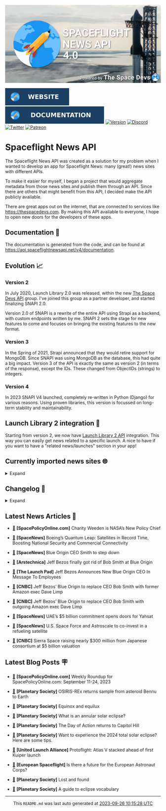 ![Cover](https://raw.githubusercontent.com/TheSpaceDevs/spaceflightnewsapi/main/.github/profile/assets/snapi_poster.png)

[![Website](https://raw.githubusercontent.com/TheSpaceDevs/spaceflightnewsapi/main/.github/profile/assets/badge_snapi_website.svg)](https://spaceflightnewsapi.net/)
[![Documentation](https://raw.githubusercontent.com/TheSpaceDevs/spaceflightnewsapi/main/.github/profile/assets/badge_snapi_doc.svg)](https://api.spaceflightnewsapi.net/v4/docs)
[![Version](https://img.shields.io/github/v/release/TheSpaceDevs/spaceflightnewsapi?style=for-the-badge)](https://github.com/TheSpaceDevs/spaceflightnewsapi/releases/tag/v4.0.4)
[![Discord](https://img.shields.io/badge/Discord-%237289DA.svg?style=for-the-badge&logo=discord&logoColor=white)](https://discord.gg/p7ntkNA)
[![Twitter](https://img.shields.io/badge/Twitter-%231DA1F2.svg?style=for-the-badge&logo=Twitter&logoColor=white)](https://twitter.com/the_snapi)
[![Patreon](https://img.shields.io/badge/Patreon-F96854?style=for-the-badge&logo=patreon&logoColor=white)](https://www.patreon.com/TheSpaceDevs)

# Spaceflight News API

The Spaceflight News API was created as a solution for my problem when I wanted to develop an app for Spaceflight News: many (great!) news sites with different APIs.

To make it easier for myself, I began a project that would aggregate metadata from those news sites and publish them through an API. Since there are others that might benefit from this API, I decided make the API publicly available.

There are great apps out on the internet, that are connected to services like <https://thespacedevs.com>. By making this API available to everyone, I hope to open new doors for the developers of these apps.

## Documentation 📖

The documentation is generated from the code, and can be found at <https://api.spaceflightnewsapi.net/v4/documentation>.

## Evolution 📈

### Version 2

In July 2020, Launch Library 2.0 was released, within the new <a href="https://thespacedevs.com">The Space Devs API</a> group. I've joined this group as a partner developer, and started finalizing SNAPI 2.0.

Version 2.0 of SNAPI is a rewrite of the entire API using Strapi as a backend, with custom endpoints written by me.
SNAPI 2 sets the stage for new features to come and focuses on bringing the existing features to the new format.

### Version 3

In the Spring of 2021, Strapi announced that they would retire support for MongoDB. Since SNAPI was using MongoDB as the database, this had quite a big impact.
Version 3 of the API is exactly the same as version 2 (in terms of the response), except the IDs. These changed from ObjectIDs (strings) to integers.

### Version 4
In 2023 SNAPI V4 launched, completely re-written in Python (Django) for various reasons.
Using proven libraries, this version is focussed on long-term stability and maintainability.

## Launch Library 2 integration 🚀

Starting from version 2, we now have <a href="https://thespacedevs.com/llapi">Launch Library 2 API</a> integration. This way you can easily get news related to a specific launch.
A nice to have if you want to have a "related news/launches" section in your app!

## Currently imported news sites 🌐

<details>
<summary>Expand</summary>

- AmericaSpace
- Arstechnica
- Blue Origin
- CNBC
- ESA
- ElonX
- Euronews
- European Spaceflight
- Jet Propulsion Laboratory
- NASA
- NASASpaceflight
- National Geographic
- National Space Society
- Phys
- Planetary Society
- Reuters
- Space.com
- SpaceFlight Insider
- SpaceNews
- SpacePolicyOnline.com
- SpaceX
- Spaceflight Now
- SyFy
- TechCrunch
- Teslarati
- The Drive
- The Japan Times
- The Launch Pad
- The National
- The New York Times
- The Space Devs
- The Space Review
- The Verge
- The Wall Street Journal
- United Launch Alliance
- Virgin Galactic


</details>

## Changelog 📝
<details>
<summary>Expand</summary>

# V4.0.0

- Rewritten in Python and Django.

# V3.4.0

- Package updates
- Sentry fixes

# V3.0.0

- Package updates

### V3.2.0

- Various Sentry issues fixed

### V3.1.0

- Strapi updates
- Sentry updates
- Admin interface updates

### V3.0.0

- Switch to use Postgres as database

### V2.3.0

- The lost "article per (LL2) event" endpoint is back
- Changed the G4L logo on the site
- Added Sentry again, via the new Strapi plugin
- Changed from amqplib to amqp-connection-manager
- Updated to Strapi 3.5.3

### v2.2.0

- Dependency updates
- Code cleanup
- Admin side of things

### v2.1.0

- Backend changes on how new content is processed
- Package updates

### v2.0.0

- Complete rewrite of the app, focusing on existing features

</details>



## Latest News Articles 📰
- <a href="https://spacepolicyonline.com/news/charity-weeden-is-nasas-new-policy-chief/" >🔗</a> **[SpacePolicyOnline.com]** Charity Weeden is NASA’s New Policy Chief


- <a href="https://spacenews.com/boeings-quantum-leap-satellites-in-record-time-boosting-national-security-and-commercial-connectivity/" >🔗</a> **[SpaceNews]** Boeing’s Quantum Leap: Satellites in Record Time, Boosting National Security and Commercial Connectivity


- <a href="https://spacenews.com/blue-origin-ceo-smith-to-step-down/" >🔗</a> **[SpaceNews]** Blue Origin CEO Smith to step down


- <a href="https://arstechnica.com/space/2023/09/bob-smith-is-finally-gone-from-blue-origin-his-replacement-comes-from-amazon/" >🔗</a> **[Arstechnica]** Jeff Bezos finally got rid of Bob Smith at Blue Origin


- <a href="https://tlpnetwork.com/news/2023/09/jeff-bezos-announces-new-blue-origin-ceo" >🔗</a> **[The Launch Pad]** Jeff Bezos Announces New Blue Origin CEO In Message To Employees


- <a href="https://www.cnbc.com/2023/09/25/blue-origin-ceo-bob-smith-out-replaced-by-former-amazon-exec-dave-limp.html" >🔗</a> **[CNBC]** Jeff Bezos’ Blue Origin to replace CEO Bob Smith with former Amazon exec Dave Limp


- <a href="https://www.cnbc.com/2023/09/25/blue-origin-ceo-bob-smith-out-replaced-by-outgoing-amazon-exec-dave-limp.html" >🔗</a> **[CNBC]** Jeff Bezos’ Blue Origin to replace CEO Bob Smith with outgoing Amazon exec Dave Limp


- <a href="https://spacenews.com/uaes-5-billion-commitment-opens-doors-for-yahsat/" >🔗</a> **[SpaceNews]** UAE’s $5 billion commitment opens doors for Yahsat


- <a href="https://spacenews.com/u-s-space-force-and-astroscale-to-co-invest-in-a-refueling-satellite/" >🔗</a> **[SpaceNews]** U.S. Space Force and Astroscale to co-invest in a refueling satellite


- <a href="https://www.cnbc.com/2023/09/25/sierra-space-fundraising-nearly-300-million-at-5-billion-valuation.html" >🔗</a> **[CNBC]** Sierra Space raising nearly $300 million from Japanese consortium at $5 billion valuation




## Latest Blog Posts 🪧

- <a href="https://spacepolicyonline.com/news/weekly-roundup-for-spacepolicyonline-com-september-11-24-2023/" >🔗</a> **[SpacePolicyOnline.com]** Weekly Roundup for SpacePolicyOnline.com: September 11-24, 2023


- <a href="https://www.planetary.org/articles/osiris-rex-returns-sample-to-earth" >🔗</a> **[Planetary Society]** OSIRIS-REx returns sample from asteroid Bennu to Earth


- <a href="https://www.planetary.org/the-downlink/equinox-and-equilux" >🔗</a> **[Planetary Society]** Equinox and equilux


- <a href="https://www.planetary.org/articles/what-is-an-annular-solar-eclipse" >🔗</a> **[Planetary Society]** What is an annular solar eclipse?


- <a href="https://www.planetary.org/articles/the-day-of-action-returns-to-capitol-hill" >🔗</a> **[Planetary Society]** The Day of Action returns to Capitol Hill


- <a href="https://www.planetary.org/articles/tips-for-2024-total-solar-eclipse" >🔗</a> **[Planetary Society]** Want to experience the 2024 total solar eclipse? Here are some tips.


- <a href="https://blog.ulalaunch.com/blog/protoflight-atlas-v-stacked-ahead-of-first-kuiper-launch" >🔗</a> **[United Launch Alliance]** Protoflight: Atlas V stacked ahead of first Kuiper launch


- <a href="https://europeanspaceflight.substack.com/p/is-there-a-future-for-the-european" >🔗</a> **[European Spaceflight]** Is there a future for the European Astronaut Corps?


- <a href="https://www.planetary.org/the-downlink/lost-and-found" >🔗</a> **[Planetary Society]** Lost and found


- <a href="https://www.planetary.org/articles/guide-to-eclipse-vocabulary" >🔗</a> **[Planetary Society]** A guide to eclipse vocabulary




<hr>
  <div align="center">
  This <code>README.md</code> was last auto generated at <a href="https://www.timeanddate.com/worldclock/fixedtime.html?iso=20230926T101528">2023-09-26 10:15:28 UTC</a>
  <br>
</div>
